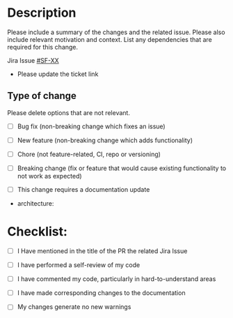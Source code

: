 # Description

Please include a summary of the changes and the related issue. Please also include relevant motivation and context. List any dependencies that are required for this change.

Jira Issue [#SF-XX](https://app.clickup.com/t/86cykwjq0)

- Please update the ticket link

## Type of change

Please delete options that are not relevant.

- [ ] Bug fix (non-breaking change which fixes an issue)
- [ ] New feature (non-breaking change which adds functionality)
- [ ] Chore (not feature-related, CI, repo or versioning)
- [ ] Breaking change (fix or feature that would cause existing functionality to not work as expected)
- [ ] This change requires a documentation update


- architecture:

# Checklist:

- [ ] I Have mentioned in the title of the PR the related Jira Issue
- [ ] I have performed a self-review of my code
- [ ] I have commented my code, particularly in hard-to-understand areas
- [ ] I have made corresponding changes to the documentation
- [ ] My changes generate no new warnings

